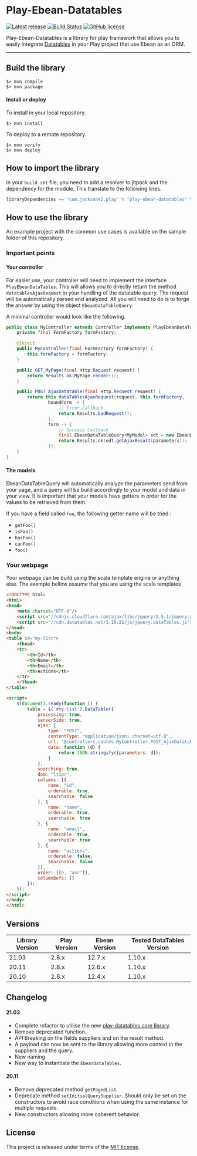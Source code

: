 # Play-Ebean-Datatables

[![Latest release](https://img.shields.io/github/v/release/PierreAdam/play-ebean-datatables)](https://github.com/PierreAdam/play-ebean-datatables/releases/latest)
[![Build Status](https://travis-ci.com/PierreAdam/play-ebean-datatables.svg?branch=master)](https://travis-ci.com/PierreAdam/play-ebean-datatables)
[![GitHub license](https://img.shields.io/github/license/PierreAdam/play-ebean-datatables)](https://raw.githubusercontent.com/PierreAdam/play-ebean-datatables/master/LICENSE)

Play-Ebean-Datatables is a library for play framework that allows you to easily integrate [Datatables](https://datatables.net/) in your Play project that use Ebean as an ORM.
*****

## Build the library

```shell
$> mvn compile
$> mvn package
```

#### Install or deploy

To install in your local repository.

```shell
$> mvn install
```

To deploy to a remote repository.

```shell
$> mvn verify
$> mvn deploy
```

## How to import the library

In your ```build.sbt``` file, you need to add a resolver to jitpack and the dependency for the module. This translate to the following lines.

```scala
libraryDependencies += "com.jackson42.play" % "play-ebean-datatables" % "21.03"
```

## How to use the library

An example project with the common use cases is available on the sample folder of this repository.

### Important points

#### Your controller

For easier use, your controller will need to implement the interface `PlayEbeanDataTables`. This will allows you to directly return the method `datatablesAjaxRequest` in your
handling of the datatable query. The request will be automatically parsed and analyzed. All you will need to do is to forge the answer by using the object `EbeanDataTableQuery`.

A minimal controller would look like the following.

```java
public class MyController extends Controller implements PlayEbeanDataTables {
    private final FormFactory formFactory;

    @Inject
    public MyController(final FormFactory formFactory) {
        this.formFactory = formFactory;
    }

    public GET_MyPage(final Http.Request request) {
        return Results.ok(MyPage.render());
    }

    public POST_AjaxDatatable(final Http.Request request) {
        return this.dataTablesAjaxRequest(request, this.formFactory,
                boundForm -> {
                    // Error Callback
                    return Results.badRequest();
                },
                form -> {
                    // Success Callback
                    final EbeanDataTableQuery<MyModel> edt = new EbeanDataTableQuery<>(MyModel.class);
                    return Results.ok(edt.getAjaxResult(parameters));
                });
    }
}
```

#### The models

EbeanDataTableQuery will automatically analyze the parameters send from your page, and a query will be build accordingly to your model and data in your view. It is important that
your models have getters in order for the values to be retrieved from them.

If you have a field called `foo`, the following getter name will be tried :

- `getFoo()`
- `isFoo()`
- `hasFoo()`
- `canFoo()`
- `foo()`

### Your webpage

Your webpage can be build using the scala template engine or anything else. The exemple bellow assume that you are using the scala templates

```html
<!DOCTYPE html>
<html>
<head>
    <meta charset="UTF-8"/>
    <script src="//cdnjs.cloudflare.com/ajax/libs/jquery/3.5.1/jquery.min.js"></script>
    <script src="//cdn.datatables.net/1.10.21/js/jquery.dataTables.js"></script>
</head>
<body>
<table id="my-list">
    <thead>
    <tr>
        <th>Id</th>
        <th>Name</th>
        <th>Email</th>
        <th>Actions</th>
    </tr>
    </thead>
</table>

<script>
    $(document).ready(function () {
        table = $('#my-list').DataTable({
            processing: true,
            serverSide: true,
            ajax: {
                type: "POST",
                contentType: "application/json; charset=utf-8",
                url: "@controllers.routes.MyController.POST_AjaxDatatable",
                data: function (d) {
                    return JSON.stringify({parameters: d});
                }
            },
            searching: true,
            dom: "ltipr",
            columns: [{
                name: "id",
                orderable: true,
                searchable: false
            }, {
                name: "name",
                orderable: true,
                searchable: true
            }, {
                name: "email",
                orderable: true,
                searchable: true
            }, {
                name: "actions",
                orderable: false,
                searchable: false
            }],
            order: [[0, "asc"]],
            columnDefs: []
        });
    });
</script>
</body>
</html>
```

## Versions

| Library Version | Play Version | Ebean Version | Tested DataTables Version  |
|-----------------|--------------|---------------|----------------------------|
| 21.03           | 2.8.x        | 12.7.x        | 1.10.x                     |
| 20.11           | 2.8.x        | 12.6.x        | 1.10.x                     |
| 20.10           | 2.8.x        | 12.4.x        | 1.10.x                     |

## Changelog

#### 21.03

- Complete refactor to utilise the new [play-datatables core library](https://github.com/PierreAdam/play-datatables).
- Remove deprecated function.
- API Breaking on the fields suppliers and on the result method.
- A payload can now be sent to the library allowing more context in the suppliers and the query.
- New naming
- New way to instantiate the `EbeanDataTables`.

#### 20.11

- Remove deprecated method `getPagedList`.
- Deprecate method `setInitialQuerySupplier`. Should only be set on the constructors to avoid race conditions when using the same instance for multiple requests.
- New constructors allowing more coherent behavior.

## License

This project is released under terms of the [MIT license](https://raw.githubusercontent.com/PierreAdam/play-ebean-datatables/master/LICENSE).

